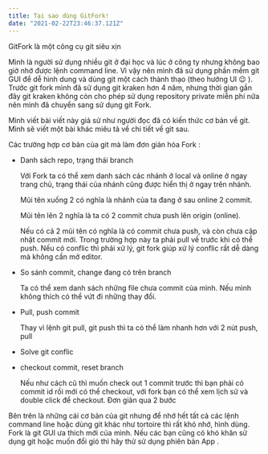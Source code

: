```yaml
---
title: Tại sao dùng GitFork!
date: "2021-02-22T23:46:37.121Z"
---
```


GitFork là một công cụ git siêu xịn


Mình là người sử dụng nhiều git ở đại học và lúc ở công ty nhưng không bao giờ nhớ được lệnh command line. Vì vậy nên mình đã sử dụng phần mềm git GUI để dễ hình dung và dùng git một cách thành thạo (theo hướng UI 😉 ). Trước git fork mình đã sử dụng git kraken hơn 4 năm, nhưng thời gian gần đây git kraken không còn cho phép sử dụng repository private miễn phí nữa nên mình đã chuyển sang sử dụng git Fork.

Mình viết bài viết này giả sử như người đọc đã có kiến thức cơ bản về git. Mình sẽ viết một bài khác miêu tả về chi tiết về git sau.

Các trường hợp cơ bản của git mà làm đơn giản hóa Fork :

- Danh sách repo, trạng thái branch

    Với Fork ta có thể xem danh sách các nhánh ở local và online ở ngay trang chủ, trạng thái của nhánh cũng được hiển thị ở ngay trên nhánh.

    Mũi tên xuống 2 có nghĩa là nhánh của ta đang ở sau online 2 commit.

    Mũi tên lên 2 nghĩa là ta có 2 commit chưa push lên origin (online).

    Nếu có cả 2 mũi tên có nghĩa là có commit chưa push, và còn chưa cập nhật commit mới. Trong trường hợp này ta phải pull về trước khi có thể push. Nếu có conflic thì phải xử lý, git fork giúp xử lý conflic rất dễ dàng mà không cần mở editor.

     

- So sánh commit, change đang có trên branch

    Ta có thể xem danh sách những file chưa commit của mình. Nếu mình không thích có thể vứt đi những thay đổi.

- Pull, push commit

    Thay vì lệnh git pull, git push thì ta có thể làm nhanh hơn với 2 nút push, pull

- Solve git conflic
- checkout commit, reset branch

    Nếu như cách cũ thì muốn check out 1 commit trước thì bạn phải có commit id rồi mới có thể checkout, với fork bạn có thể xem lịch sử và double click để checkout. Đơn giản qua 2 bước

Bên trên là những cái cơ bản của git nhưng để nhớ hết tất cả các lệnh command line hoặc dùng git khác như tortoire thì rất khó nhớ, hình dùng. Fork là git GUI ưa thich mới của mình. Nếu các bạn cũng có khó khăn sử dụng git hoặc muốn đổi gió thì hãy thử sử dụng phiên bản App .